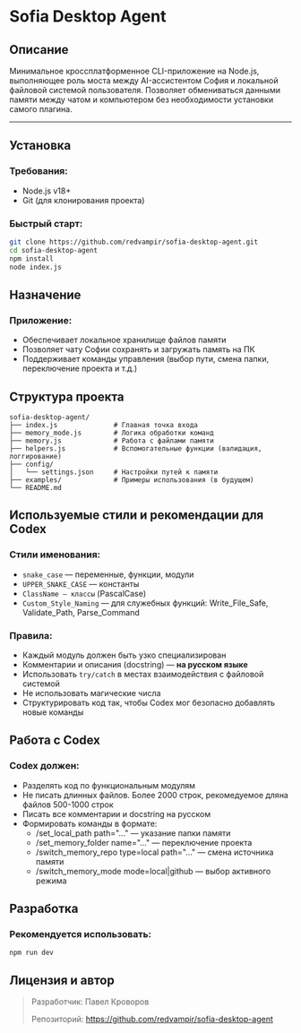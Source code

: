 # Sofia Desktop Agent

## Описание

Минимальное кроссплатформенное CLI-приложение на Node.js, выполняющее роль моста между AI-ассистентом София и локальной файловой системой пользователя. Позволяет обмениваться данными памяти между чатом и компьютером без необходимости установки самого плагина.

---

## Установка

### Требования:
- Node.js v18+
- Git (для клонирования проекта)

### Быстрый старт:
```sh
git clone https://github.com/redvampir/sofia-desktop-agent.git
cd sofia-desktop-agent
npm install
node index.js
```

## Назначение

### Приложение:

- Обеспечивает локальное хранилище файлов памяти
- Позволяет чату Софии сохранять и загружать память на ПК
- Поддерживает команды управления (выбор пути, смена папки, переключение проекта и т.д.)


## Структура проекта

```
sofia-desktop-agent/
├── index.js              # Главная точка входа
├── memory_mode.js        # Логика обработки команд
├── memory.js             # Работа с файлами памяти
├── helpers.js            # Вспомогательные функции (валидация, логгирование)
├── config/
│   └── settings.json     # Настройки путей к памяти
├── examples/             # Примеры использования (в будущем)
└── README.md
```

## Используемые стили и рекомендации для Codex

### Стили именования:

- `snake_case` — переменные, функции, модули
- `UPPER_SNAKE_CASE` — константы
- `ClassName — классы` (PascalCase)
- `Custom_Style_Naming` — для служебных функций: Write_File_Safe, Validate_Path, Parse_Command

### Правила:

- Каждый модуль должен быть узко специализирован
- Комментарии и описания (docstring) — **на русском языке**
- Использовать `try/catch` в местах взаимодействия с файловой системой
- Не использовать магические числа
- Структурировать код так, чтобы Codex мог безопасно добавлять новые команды

## Работа с Codex

### Codex должен:

- Разделять код по функциональным модулям
- Не писать длинных файлов. Более 2000 строк, рекомедуемое дляна файлов 500-1000 строк
- Писать все комментарии и docstring на русском
- Формировать команды в формате:
    - /set_local_path path="..." — указание папки памяти
    - /set_memory_folder name="..." — переключение проекта
    - /switch_memory_repo type=local path="..." — смена источника памяти
    - /switch_memory_mode mode=local|github — выбор активного режима

## Разработка

### Рекомендуется использовать:

```
npm run dev
```

## Лицензия и автор

> Разработчик: Павел Кроворов
>
> Репозиторий: https://github.com/redvampir/sofia-desktop-agent